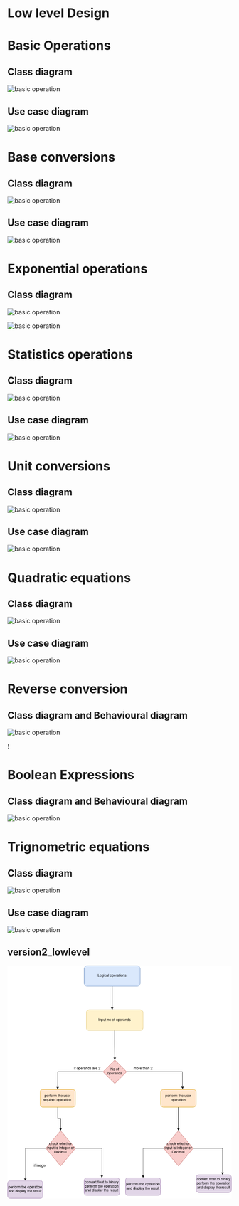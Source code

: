 # Low level Design




<h1>Basic Operations</h1>
<h2>Class diagram</h2>



![basic operation](UML-class_basic.png )



<h2>Use case diagram</h2>

![basic operation](UML-usecasediagram.png)



<h1>Base conversions</h1>
<h2>Class diagram</h2>

![basic operation](classdiagram.JPG)


<h2>Use case diagram</h2>

![basic operation](newumlusd.JPG )


<h1>Exponential operations</h1>
<h2>Class diagram</h2>

![basic operation](expo_structural.png )



![basic operation](expobehavioral.png )



<h1>Statistics operations</h1>
<h2>Class diagram</h2>

![basic operation](umlstatisrticsstruc.jpeg )


<h2>Use case diagram</h2>

![basic operation](umlstatsiticsbehav.jpeg)


<h1>Unit conversions</h1>
<h2>Class diagram</h2>

![basic operation](unitconvertion_structural.png )


<h2>Use case diagram</h2>

![basic operation](unitconversions_behavirol.svg)



<h1>Quadratic equations</h1>
<h2>Class diagram</h2>

![basic operation](StructuralQuadratic.png )


<h2>Use case diagram</h2>

![basic operation](behavioralquadratic.png )



<h1>Reverse conversion</h1>
<h2>Class diagram and Behavioural diagram </h2>

![basic operation](reverseconver.png )


!<h1>Boolean Expressions</h1>
<h2>Class diagram and Behavioural diagram </h2>

![basic operation](boolean.png )

<h1>Trignometric equations</h1>
<h2>Class diagram</h2>

![basic operation](CLASS_trignometry.png)


<h2>Use case diagram</h2>

![basic operation](usecase_trignometry.png)


<h2>version2_lowlevel</h2>

![basic operation](version2_lowlevel.png)







